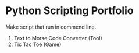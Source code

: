 # Python Scripting Portfolio

Make script that run in commend line.

1. Text to Morse Code Converter (Tool)
2. Tic Tac Toe (Game)
